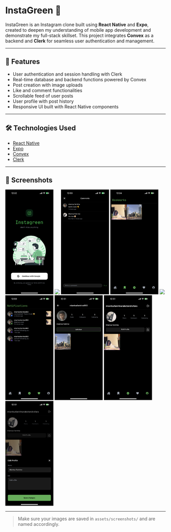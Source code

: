 # InstaGreen 🌿

InstaGreen is an Instagram clone built using **React Native** and **Expo**, created to deepen my understanding of mobile app development and demonstrate my full-stack skillset. This project integrates **Convex** as a backend and **Clerk** for seamless user authentication and management.

---

## 📱 Features

- User authentication and session handling with Clerk
- Real-time database and backend functions powered by Convex
- Post creation with image uploads
- Like and comment functionalities
- Scrollable feed of user posts
- User profile with post history
- Responsive UI built with React Native components

---

## 🛠️ Technologies Used

- [React Native](https://reactnative.dev/)
- [Expo](https://expo.dev/)
- [Convex](https://www.convex.dev/)
- [Clerk](https://clerk.dev/)

---

## 📸 Screenshots

<img src="./assets/screenshots/login.png" width="30%" />
<img src="./assets/screenshots/feed.png" width="30%" />
<img src="./assets/screenshots/comments.png" width="30%" />

<img src="./assets/screenshots/bookmarks.png" width="30%" />
<img src="./assets/screenshots/create.png" width="30%" />
<img src="./assets/screenshots/notifications.png" width="30%" />

<img src="./assets/screenshots/user_profile.png" width="30%" />
<img src="./assets/screenshots/my_profile.png" width="30%" />
<img src="./assets/screenshots/edit_my_profile.png" width="30%" />

---

> Make sure your images are saved in `assets/screenshots/` and are named accordingly.

